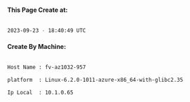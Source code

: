 
   
#### This Page Create at:

```bash

2023-09-23 - 18:40:49 UTC

```

#### Create By Machine:

```bash

Host Name : fv-az1032-957

platform  : Linux-6.2.0-1011-azure-x86_64-with-glibc2.35

Ip Local  : 10.1.0.65

```

